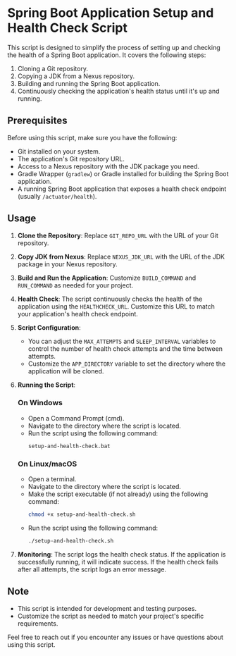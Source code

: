# Spring Boot Application Setup and Health Check Script

This script is designed to simplify the process of setting up and checking the health of a Spring Boot application. It covers the following steps:

1. Cloning a Git repository.
2. Copying a JDK from a Nexus repository.
3. Building and running the Spring Boot application.
4. Continuously checking the application's health status until it's up and running.

## Prerequisites

Before using this script, make sure you have the following:

- Git installed on your system.
- The application's Git repository URL.
- Access to a Nexus repository with the JDK package you need.
- Gradle Wrapper (`gradlew`) or Gradle installed for building the Spring Boot application.
- A running Spring Boot application that exposes a health check endpoint (usually `/actuator/health`).

## Usage

1. **Clone the Repository**: Replace `GIT_REPO_URL` with the URL of your Git repository.

2. **Copy JDK from Nexus**: Replace `NEXUS_JDK_URL` with the URL of the JDK package in your Nexus repository.

3. **Build and Run the Application**: Customize `BUILD_COMMAND` and `RUN_COMMAND` as needed for your project.

4. **Health Check**: The script continuously checks the health of the application using the `HEALTHCHECK_URL`. Customize this URL to match your application's health check endpoint.

5. **Script Configuration**:
   - You can adjust the `MAX_ATTEMPTS` and `SLEEP_INTERVAL` variables to control the number of health check attempts and the time between attempts.
   - Customize the `APP_DIRECTORY` variable to set the directory where the application will be cloned.

6. **Running the Script**:

   ### On Windows
   
   - Open a Command Prompt (cmd).
   - Navigate to the directory where the script is located.
   - Run the script using the following command:
     ```batch
     setup-and-health-check.bat
     ```

   ### On Linux/macOS

   - Open a terminal.
   - Navigate to the directory where the script is located.
   - Make the script executable (if not already) using the following command:
     ```bash
     chmod +x setup-and-health-check.sh
     ```
   - Run the script using the following command:
     ```bash
     ./setup-and-health-check.sh
     ```

7. **Monitoring**: The script logs the health check status. If the application is successfully running, it will indicate success. If the health check fails after all attempts, the script logs an error message.

## Note

- This script is intended for development and testing purposes.
- Customize the script as needed to match your project's specific requirements.

Feel free to reach out if you encounter any issues or have questions about using this script.
